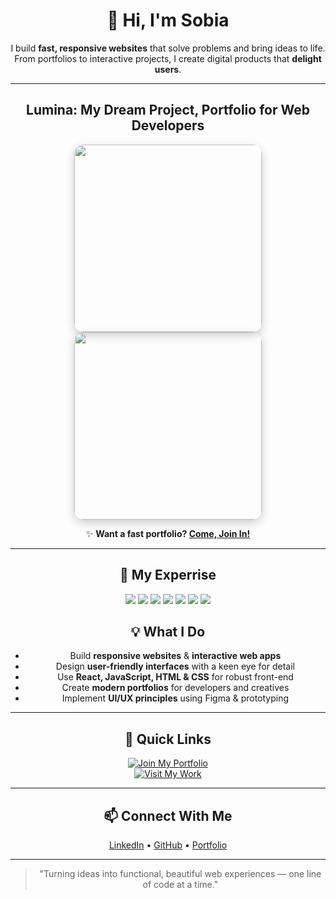 <div align="center">

# 👋 Hi, I'm Sobia
I build **fast, responsive websites** that solve problems and bring ideas to life.  
From portfolios to interactive projects, I create digital products that **delight users**.

---

## Lumina: My Dream Project, Portfolio for Web Developers

<p align="center">
    <img src="https://github.com/user-attachments/assets/d7044ac9-af8c-4f77-80b9-37bf54c5adf5" width="300" style="border-radius:15px; box-shadow:0 5px 15px rgba(0,0,0,0.2);" />
    <img src="https://github.com/user-attachments/assets/9ccfa2c4-1fa8-4852-bd80-1a4c87a4e690" width="300" style="border-radius:15px; box-shadow:0 5px 15px rgba(0,0,0,0.2);" />
</p>

✨ **Want a fast portfolio? [Come, Join In!](https://tally.so/r/3yalkg)**


---

## 🌟 My Experrise
<p align="center">
  <img src="https://img.shields.io/badge/React-20232A?style=for-the-badge&logo=react&logoColor=61DAFB" />
  <img src="https://img.shields.io/badge/JavaScript-F7DF1E?style=for-the-badge&logo=javascript&logoColor=black" />
  <img src="https://img.shields.io/badge/HTML5-E34F26?style=for-the-badge&logo=html5&logoColor=white" />
  <img src="https://img.shields.io/badge/CSS3-1572B6?style=for-the-badge&logo=css3&logoColor=white" />
  <img src="https://img.shields.io/badge/Figma-F24E1E?style=for-the-badge&logo=figma&logoColor=white" />
  <img src="https://img.shields.io/badge/GitHub-181717?style=for-the-badge&logo=github&logoColor=white" />
  <img src="https://img.shields.io/badge/WordPress-21759B?style=for-the-badge&logo=wordpress&logoColor=white" />
</p>

## 💡 What I Do

- Build **responsive websites** & **interactive web apps**
- Design **user-friendly interfaces** with a keen eye for detail
- Use **React, JavaScript, HTML & CSS** for robust front-end
- Create **modern portfolios** for developers and creatives
- Implement **UI/UX principles** using Figma & prototyping

---

## 🔗 Quick Links

[![Join My Portfolio](https://img.shields.io/badge/Join%20Portfolio-🚀-blue?style=for-the-badge)](https://tally.so/r/3yalkg)  
[![Visit My Work](https://img.shields.io/badge/Portfolio-View-green?style=for-the-badge)](https://sobia-portfolio.netlify.app)

---

## 📫 Connect With Me
<p align="center">
  <a href="https://www.linkedin.com/in/sobia-soomro/" target="_blank">LinkedIn</a> • 
  <a href="https://github.com/sobia-soomro" target="_blank">GitHub</a> • 
  <a href="https://sobia-portfolio.netlify.app" target="_blank">Portfolio</a>
</p>

---

> "Turning ideas into functional, beautiful web experiences — one line of code at a time."  
</div>






